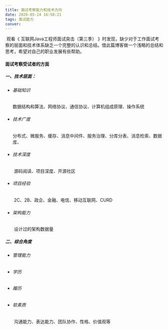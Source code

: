 ```yaml
---
title: 面试考察能力和技术方向
date: 2020-05-24 16:58:21
tags: 面试能力
conver: 
---
```


​	观看《 互联网Java工程师面试突击（第三季） 》时发现，缺少对于工作面试考察的层面和技术体系缺乏一个完整的认识和总结。借此篇博客做一个浅略的总结和思考，希望对自己的职业发展有些帮助。

#### 面试考察受试者的方面

##### 一、技术层面：

- ######     基础知识	

  ​    数据结构和算法、网络协议、通信协议、计算机组成原理、操作系统

- ###### 	技术广度

  ​	分布式、微服务、缓存、消息中间件、服务治理、分库分表、消息检索、数据库、

- ######     技术深度

  ​	源码阅读、项目深度、开源社区

- ######     项目经验

  ​	2C、2B、政企、金融、电信、移动互联网、CURD

- ######    架构能力

  ​	设计过的架构数据量

##### 二、综合角度

- ######     管理能力

- ######     学历

- ######     履历

- ######    软素质

  ​	沟通能力、表达能力、团队协作、性格、价值观等



